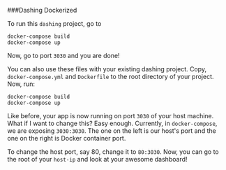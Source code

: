 ###Dashing Dockerized

To run this ``dashing`` project, go to

	docker-compose build
	docker-compose up

Now, go to port ``3030`` and you are done!

You can also use these files with your existing dashing project. Copy, ``docker-compose.yml`` and ``Dockerfile`` to the root directory of your project. Now, run:

	docker-compose build
	docker-compose up

Like before, your app is now running on port ``3030`` of your host machine. What if I want to change this? Easy enough. Currently, in ``docker-compose``, we are exposing ``3030:3030``. The one on the left is our host's port and the one on the right is Docker container port. 

To change the host port, say 80, change it to ``80:3030``. Now, you can go to the root of your ``host-ip`` and look at your awesome dashboard! 




